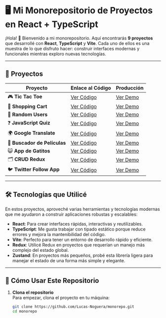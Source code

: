 # 🖥️ Mi Monorepositorio de Proyectos en React + TypeScript

¡Hola! 👋 Bienvenido a mi monorepositorio. Aquí encontrarás **9 proyectos** que desarrollé con **React**, **TypeScript** y **Vite**. Cada uno de ellos es una muestra de lo que disfruto hacer: construir interfaces modernas y funcionales mientras exploro nuevas tecnologías.

---

## 📜 Proyectos

| **Proyecto**                | **Enlace al Código**                                                                 | **Producción**                                                                 |
|-----------------------------|-------------------------------------------------------------------------------------|-------------------------------------------------------------------------------|
| 🎮 **Tic Tac Toe**          | [Ver Código](https://github.com/Lucas-Noguera/ProyectosReact/tree/main/projects/tic-tac-toe)   | [Ver Demo](https://proyectotictactoe26.netlify.app)                           |
| 🛒 **Shopping Cart**        | [Ver Código](https://github.com/Lucas-Noguera/ProyectosReact/tree/main/projects/shopping-cart) | [Ver Demo](https://shoppingcart26.netlify.app)                                |
| 👥 **Random Users**         | [Ver Código](https://github.com/Lucas-Noguera/ProyectosReact/tree/main/projects/prueba-tecnica-empresa-55k)| [Ver Demo](https://randomusers26.netlify.app)                                 |
| ❓ **JavaScript Quiz**      | [Ver Código](https://github.com/Lucas-Noguera/javascriptquiz26)                      | [Ver Demo](https://javascriptquiz26.vercel.app)                              |
| 🌍 **Google Translate**     | [Ver Código](https://github.com/Lucas-Noguera/googletranslate26)                     | [Ver Demo](https://googletranslate26.vercel.app)                             |
| 🎥 **Buscador de Películas**| [Ver Código](https://github.com/Lucas-Noguera/buscadordepeliculas26)                 | [Ver Demo](https://buscadordepeliculas26.vercel.app)                         |
| 😺 **App de Gatitos**       | [Ver Código](https://github.com/Lucas-Noguera/pruebatecnica26)                       | [Ver Demo](https://pruebatecnica26.vercel.app)                               |
| 🗂️ **CRUD Redux**           | [Ver Código](https://github.com/Lucas-Noguera/crudredux26)                          | [Ver Demo](https://crudredux26.vercel.app)                                   |
| 🐦 **Twitter Follow App**   | [Ver Código](https://github.com/Lucas-Noguera/twitterfollow26)                       | [Ver Demo](https://twitterfollow26.vercel.app)                               |

---

## 🛠️ Tecnologías que Utilicé

En estos proyectos, aproveché varias herramientas y tecnologías modernas que me ayudaron a construir aplicaciones robustas y escalables:

- **React**: Para crear interfaces rápidas, interactivas y reutilizables.  
- **TypeScript**: Me gusta trabajar con tipado estático porque reduce errores y mejora la mantenibilidad del código.  
- **Vite**: Perfecto para tener un entorno de desarrollo rápido y eficiente.  
- **Redux**: Utilicé Redux en proyectos que requerían un manejo más complejo del estado global.  
- **Zustand**: En proyectos más pequeños, probé esta librería ligera para manejar el estado de una forma más simple y elegante.  

---

## 🚀 Cómo Usar Este Repositorio

1. **Clona el repositorio**  
   Para empezar, clona el proyecto en tu máquina:  
   ```bash
   git clone https://github.com/Lucas-Noguera/monorepo.git
   cd monorepo
